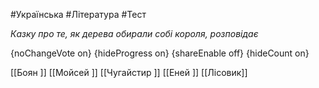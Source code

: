 #Українська #Література #Тест

*Казку про те, як дерева обирали собі короля, розповідає*

{noChangeVote on}
{hideProgress on}
{shareEnable off}
{hideCount on}

[[Боян ]]
[[Мойсей ]]
[[Чугайстир ]]
[[Еней ]]
[[Лісовик]]

